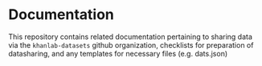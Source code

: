 # Documentation

This repository contains related documentation pertaining to sharing data via the `khanlab-datasets` github organization, checklists for preparation of datasharing, and any templates for necessary files (e.g. dats.json)
